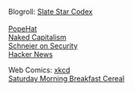 Blogroll:
<a href="http://slatestarcodex.com/">Slate Star Codex</a><br><br>
<a href="https://www.popehat.com/">PopeHat</a><br>
<a href="http://www.nakedcapitalism.com/">Naked Capitalism</a><br>
<a href="https://www.schneier.com/">Schneier on Security</a><br>
<a href="https://news.ycombinator.com/">Hacker News</a><br>

Web Comics:
<a href="https://xkcd.com/">xkcd</a><br>
<a href="http://smbc-comics.com/">Saturday Morning Breakfast Cereal</a><br>